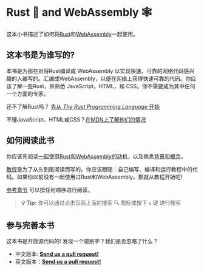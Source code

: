 # Rust 🦀 and WebAssembly 🕸

这本小书描述了如何将[Rust][]和[WebAssembly][]一起使用。

## 这本书是为谁写的?

本书是为那些对将Rust编译成 WebAssembly 以实现快速、可靠的网络代码感兴趣的人编写的。汇编成WebAssembly，以便在网络上获得快速可靠的代码。你应该了解一些Rust，并熟悉 JavaScript，HTML，和 CSS。你不需要成为其中任何一个方面的专家。

还不了解Rust吗？ [先从 *The Rust Programming Language* 开始][trpl]

不懂JavaScript、HTML或CSS？[在MDN上了解他们的情况][mdn]

## 如何阅读此书

你应该先阅读[一起使用Rust和WebAssembly的动机][why-rust-wasm]，以及熟悉[背景和概念][background]。

[教程][tutorial]是为了从头到尾阅读而写的。你应该跟随：自己编写、编译和运行教程中的代码。如果你以前没有一起使用过Rust和WebAssembly，那就从教程开始吧!

[参考章节][reference] 可以按任何顺序进行阅读。

> **💡 Tip:** 你可以通过点击页面上面的搜索 🔍 图标或按下 `s` 键 进行搜索

## 参与完善本书 

这本书是开放源代码的! 发现一个错别字？我们是否忽略了什么？

- 中文版本: [**Send us a pull request!**][repozh]
- 英文版本：[**Send us a pull request!**][repo]

[Rust]: https://www.rust-lang.org
[WebAssembly]: https://webassembly.org/
[trpl]: https://doc.rust-lang.org/book/
[mdn]: https://developer.mozilla.org/en-US/docs/Learn
[why-rust-wasm]: ./why-rust-and-webassembly.html
[background]: ./background-and-concepts.html
[tutorial]: ./game-of-life/introduction.html
[reference]: ./reference/index.html
[repo]: https://github.com/rustwasm/book
[repozh]: https://github.com/Orefa/rustwasm
